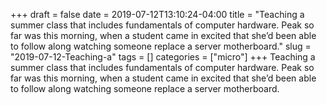 +++draft = falsedate = 2019-07-12T13:10:24-04:00title = "Teaching a summer class that includes fundamentals of computer hardware. Peak so far was this morning, when a student came in excited that she’d been able to follow along watching someone replace a server motherboard."slug = "2019-07-12-Teaching-a"tags = []categories = ["micro"]+++Teaching a summer class that includes fundamentals of computer hardware. Peak so far was this morning, when a student came in excited that she’d been able to follow along watching someone replace a server motherboard.